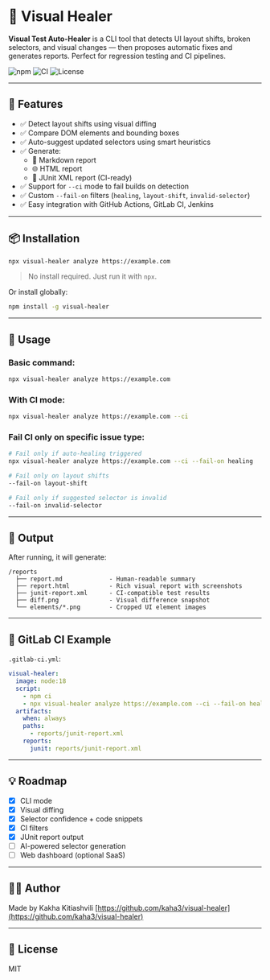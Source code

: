 # 🔎 Visual Healer

**Visual Test Auto-Healer** is a CLI tool that detects UI layout shifts, broken selectors, and visual changes — then proposes automatic fixes and generates reports. Perfect for regression testing and CI pipelines.

![npm](https://img.shields.io/npm/v/visual-healer?style=flat-square)
![CI](https://img.shields.io/badge/CI-ready-green?style=flat-square)
![License](https://img.shields.io/npm/l/visual-healer?style=flat-square)

---

## 🚀 Features

- ✅ Detect layout shifts using visual diffing
- ✅ Compare DOM elements and bounding boxes
- ✅ Auto-suggest updated selectors using smart heuristics
- ✅ Generate:
  - 📄 Markdown report
  - 🌐 HTML report
  - 🧪 JUnit XML report (CI-ready)
- ✅ Support for `--ci` mode to fail builds on detection
- ✅ Custom `--fail-on` filters (`healing`, `layout-shift`, `invalid-selector`)
- ✅ Easy integration with GitHub Actions, GitLab CI, Jenkins

---

## 📦 Installation

```bash
npx visual-healer analyze https://example.com
```

> No install required. Just run it with `npx`.

Or install globally:

```bash
npm install -g visual-healer
```

---

## 🧪 Usage

### Basic command:

```bash
npx visual-healer analyze https://example.com
```

### With CI mode:

```bash
npx visual-healer analyze https://example.com --ci
```

### Fail CI only on specific issue type:

```bash
# Fail only if auto-healing triggered
npx visual-healer analyze https://example.com --ci --fail-on healing

# Fail only on layout shifts
--fail-on layout-shift

# Fail only if suggested selector is invalid
--fail-on invalid-selector
```

---

## 📂 Output

After running, it will generate:

```
/reports
  ├── report.md             - Human-readable summary
  ├── report.html           - Rich visual report with screenshots
  ├── junit-report.xml      - CI-compatible test results
  ├── diff.png              - Visual difference snapshot
  └── elements/*.png        - Cropped UI element images
```

---

## 🔁 GitLab CI Example

`.gitlab-ci.yml`:

```yaml
visual-healer:
  image: node:18
  script:
    - npm ci
    - npx visual-healer analyze https://example.com --ci --fail-on healing
  artifacts:
    when: always
    paths:
      - reports/junit-report.xml
    reports:
      junit: reports/junit-report.xml
```

---

## 💡 Roadmap

- [x] CLI mode
- [x] Visual diffing
- [x] Selector confidence + code snippets
- [x] CI filters
- [x] JUnit report output
- [ ] AI-powered selector generation
- [ ] Web dashboard (optional SaaS)

---

## 🧑‍💻 Author

Made by Kakha Kitiashvili
[https://github.com/kaha3/visual-healer](https://github.com/kaha3/visual-healer)

---

## 📄 License

MIT
